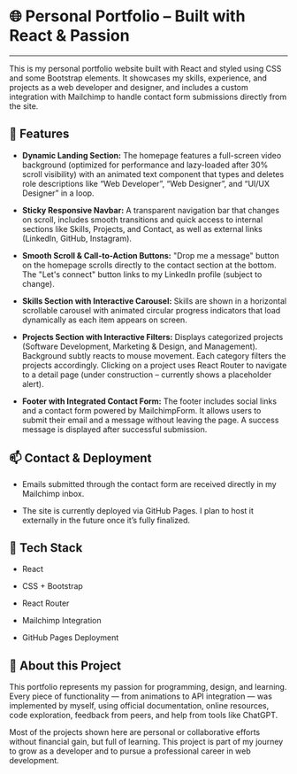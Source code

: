 # 🌐 Personal Portfolio – Built with React & Passion
---
This is my personal portfolio website built with React and styled using CSS and some Bootstrap elements. It showcases my skills, experience, and projects as a web developer and designer, and includes a custom integration with Mailchimp to handle contact form submissions directly from the site.

## 🔧 Features

- **Dynamic Landing Section:**
The homepage features a full-screen video background (optimized for performance and lazy-loaded after 30% scroll visibility) with an animated text component that types and deletes role descriptions like “Web Developer”, “Web Designer”, and “UI/UX Designer” in a loop.

- **Sticky Responsive Navbar:**
A transparent navigation bar that changes on scroll, includes smooth transitions and quick access to internal sections like Skills, Projects, and Contact, as well as external links (LinkedIn, GitHub, Instagram).

- **Smooth Scroll & Call-to-Action Buttons:**
"Drop me a message" button on the homepage scrolls directly to the contact section at the bottom. The "Let's connect" button links to my LinkedIn profile (subject to change).

- **Skills Section with Interactive Carousel:**
Skills are shown in a horizontal scrollable carousel with animated circular progress indicators that load dynamically as each item appears on screen.

- **Projects Section with Interactive Filters:**
Displays categorized projects (Software Development, Marketing & Design, and Management). Background subtly reacts to mouse movement. Each category filters the projects accordingly. Clicking on a project uses React Router to navigate to a detail page (under construction – currently shows a placeholder alert).

- **Footer with Integrated Contact Form:**
The footer includes social links and a contact form powered by MailchimpForm. It allows users to submit their email and a message without leaving the page. A success message is displayed after successful submission.

## 📫 Contact & Deployment

- Emails submitted through the contact form are received directly in my Mailchimp inbox.

- The site is currently deployed via GitHub Pages. I plan to host it externally in the future once it’s fully finalized.

## 🤖 Tech Stack

- React

- CSS + Bootstrap

- React Router

- Mailchimp Integration

- GitHub Pages Deployment

## 🎯 About this Project

This portfolio represents my passion for programming, design, and learning. Every piece of functionality — from animations to API integration — was implemented by myself, using official documentation, online resources, code exploration, feedback from peers, and help from tools like ChatGPT.

Most of the projects shown here are personal or collaborative efforts without financial gain, but full of learning. This project is part of my journey to grow as a developer and to pursue a professional career in web development.

